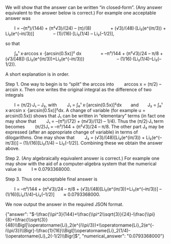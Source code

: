 We will show that the answer can be written “in closed‐form”. (Any answer equivalent to the answer below is correct.) For example one acceptable answer was

  I = –(π³)/(144) + (π²√3)/(24) – (π)/(8)
    + (√3)/(48)·[Li₂(e^(iπ/3)) + Li₂(e^(–iπ/3))]
    – (1)/(16)·[Li₂(1/4) – Li₂(–1/2)],

so that

  ∫₀¹ x·arccos x ·[arcsin(0.5x)]² dx
    = –π³/144 + (π²√3)/24 – π/8 + (√3/[48])·(Li₂(e^(iπ/3))+Li₂(e^(–iπ/3)))
       – (1/16)·(Li₂(1/4)–Li₂(–1/2)).

A short explanation is in order.

Step 1. One way to begin is to “split” the arccos into
  arccos x = (π/2) – arcsin x.
Then one writes the original integral as the difference of two integrals

  I = (π/2)·J₁ – J₂,
with
  J₁ = ∫₀¹ x·[arcsin(0.5x)]²dx  and  J₂ = ∫₀¹ x·arcsin x ·[arcsin(0.5x)]²dx.
A change of variable (for example u = arcsin(0.5x)) shows that J₁ can be written in “elementary” terms (in fact one may show that
  J₁ = –(π²)/(72) + (π√3)/(12) – 1/4).
Thus the (π/2)·J₁ term becomes
  (π/2)J₁ = –π³/144 + (π²√3)/24 – π/8.
The other part J₂ may be expressed (after an appropriate change of variable) in terms of dilogarithms. One may show that
  J₂ = (√3)/(48)[Li₂(e^(iπ/3)) + Li₂(e^(–iπ/3))] – (1)/(16)[Li₂(1/4) – Li₂(–1/2)].
Combining these we obtain the answer above.

Step 2. (Any algebraically equivalent answer is correct.) For example one may show with the aid of a computer‐algebra system that the numerical value is 
  I ≈ 0.0793368000.

Step 3. Thus one acceptable final answer is

  I = –π³/144 + (π²√3)/24 – π/8 + (√3)/(48)[Li₂(e^(iπ/3))+Li₂(e^(–iπ/3))] – (1/16)[Li₂(1/4)–Li₂(–1/2)]  ≈ 0.0793368000.

We now output the answer in the required JSON format.

{"answer": "$-\\frac{\\pi^3}{144}+\\frac{\\pi^2\\sqrt{3}}{24}-\\frac{\\pi}{8}+\\frac{\\sqrt{3}}{48}\\Bigl[\\operatorname{Li}_2(e^{i\\pi/3})+\\operatorname{Li}_2(e^{-i\\pi/3})\\Bigr]-\\frac{1}{16}\\Bigl[\\operatorname{Li}_2(1/4)-\\operatorname{Li}_2(-1/2)\\Bigr]$", "numerical_answer": "0.0793368000"}